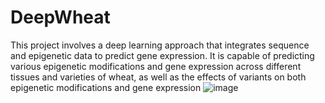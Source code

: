 # DeepWheat
This project involves a deep learning approach that integrates sequence and epigenetic data to predict gene expression. It is capable of predicting various epigenetic modifications and gene expression across different tissues and varieties of wheat, as well as the effects of variants on both epigenetic modifications and gene expression
![image](https://github.com/user-attachments/assets/762cf6df-a3c5-4fe7-9120-1f0365c571b4)


